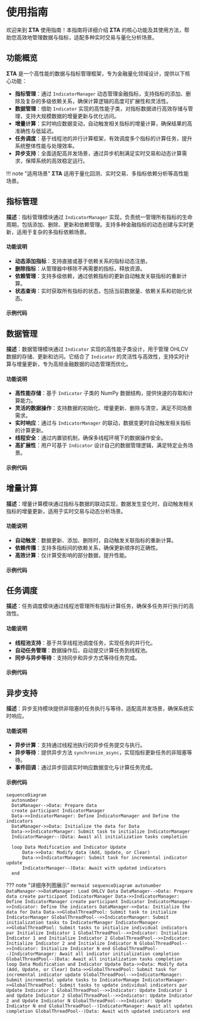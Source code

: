 # 使用指南 

欢迎来到 **ΣTA** 使用指南！本指南将详细介绍 **ΣTA** 的核心功能及其使用方法，帮助您高效地管理数据与指标，适配多种实时交易与量化分析场景。

## 功能概览 

**ΣTA** 是一个高性能的数据与指标管理框架，专为金融量化领域设计，提供以下核心功能：

- **指标管理**：通过 `IndicatorManager` 动态管理金融指标，支持指标的添加、删除及复杂的多级依赖关系，确保计算逻辑的高度可扩展性和灵活性。
- **数据管理**：借助 `Indicator` 实现的高性能子类，对指标数据进行高效存储与管理，支持大规模数据的增量更新与优化访问。
- **增量计算**：实时响应数据变动，自动触发相关指标的增量计算，确保结果的高准确性与低延迟。
- **任务调度**：基于线程池的并行计算框架，有效调度多个指标的计算任务，提升系统整体性能与处理效率。
- **异步支持**：全面适配高并发场景，通过异步机制满足实时交易和动态计算需求，保障系统的高效稳定运行。

!!! note "适用场景"
	 **ΣTA** 适用于量化回测、实时交易、多指标依赖分析等高性能场景。



## 指标管理

**描述**：指标管理模块通过 `IndicatorManager` 实现，负责统一管理所有指标的生命周期，包括添加、删除、更新和依赖管理。支持多种金融指标的动态创建与实时更新，适用于复杂的多指标依赖场景。

#### 功能说明

- **动态添加指标**：支持直接或基于依赖关系的指标动态注册。
- **删除指标**：从管理器中移除不再需要的指标，释放资源。
- **依赖管理**：支持多级依赖，通过依赖指标的更新自动触发关联指标的重新计算。
- **状态查询**：实时获取所有指标的状态，包括当前数据量、依赖关系和初始化状态。

#### 示例代码

## 数据管理

**描述**：数据管理模块通过 `Indicator` 实现的高性能子类设计，用于管理 OHLCV 数据的存储、更新和访问。它结合了 `Indicator` 的灵活性与高效性，支持实时计算与增量更新，专为高频金融数据的动态管理而优化。

#### 功能说明

- **高性能存储**：基于 `Indicator` 子类的 NumPy 数据结构，提供快速的存取和计算能力。
- **灵活的数据操作**：支持数据的初始化、增量更新、删除与清空，满足不同场景需求。
- **实时响应**：通过与 `IndicatorManager` 的联动，数据变更时自动触发相关指标的计算更新。
- **线程安全**：通过内置锁机制，确保多线程环境下的数据操作安全。
- **高扩展性**：用户可基于 `Indicator` 设计自己的数据管理逻辑，满足特定业务场景。

#### 示例代码

## 增量计算

**描述**：增量计算模块通过指标与数据的联动实现，数据发生变化时，自动触发相关指标的增量更新，适用于实时交易与动态分析场景。

#### 功能说明

- **自动触发**：数据更新、添加、删除时，自动触发关联指标的重新计算。
- **依赖传播**：支持多指标间的依赖关系，确保更新顺序的正确性。
- **高效计算**：仅计算受影响的部分数据，提升性能。

#### 示例代码

## 任务调度

**描述**：任务调度模块通过线程池管理所有指标计算任务，确保多任务并行执行的高效性。

#### 功能说明

- **线程池支持**：基于共享线程池调度任务，实现任务的并行化。
- **自动任务管理**：数据操作后，自动提交计算任务到线程池。
- **同步与异步等待**：支持同步和异步方式等待任务完成。

#### 示例代码

## 异步支持

**描述**：异步支持模块提供非阻塞的任务执行与等待，适配高并发场景，确保系统实时响应。

#### 功能说明

- **异步计算**：支持通过线程池执行的异步任务提交与执行。
- **异步等待**：提供异步方法 `synchronize_async`，实现指标更新任务的非阻塞等待。
- **事件回调**：通过异步回调实时响应数据变化与计算任务完成。

#### 示例代码



``` mermaid
sequenceDiagram
  autonumber
  DataManager-->Data: Prepare data
  create participant IndicatorManager
  Data->>IndicatorManager: Define IndicatorManager and Define the indicators
  DataManager->>Data: Initialize the data for Data
  Data->>IndicatorManager: Submit task to initialize IndicatorManager
  IndicatorManager--)Data: Await all initialization tasks completion
  
  loop Data Modification and Indicator Update
      Data->>Data: Modify data (Add, Update, or Clear)
      Data->>IndicatorManager: Submit task for incremental indicator update
      IndicatorManager--)Data: Await with updated indicators
  end

```



??? note "详细序列图展示"
    ```mermaid
    sequenceDiagram
      autonumber
      DataManager->>DataManager: Load OHLCV Data
      DataManager-->Data: Prepare data
      create participant IndicatorManager
      Data->>IndicatorManager: Define IndicatorManager
      create participant Indicator
      IndicatorManager->>Indicator: Define the indicators
      DataManager->>Data: Initialize the data for Data
      Data->>GlobalThreadPool: Submit task to initialize IndicatorManager
      GlobalThreadPool-->>IndicatorManager: Submit initialization tasks to IndicatorManager
      IndicatorManager->>GlobalThreadPool: Submit tasks to initialize individual indicators
      par Initialize Indicator 1
          GlobalThreadPool-->>Indicator: Initialize Indicator 1
      and Initialize Indicator 2
          GlobalThreadPool-->>Indicator: Initialize Indicator 2
      and Initialize Indicator N
          GlobalThreadPool-->>Indicator: Initialize Indicator N
      end
      GlobalThreadPool--)IndicatorManager: Await all indicator initialization completion
      GlobalThreadPool--)Data: Await all initialization tasks completion
      loop Data Modification and Indicator Update
          Data->>Data: Modify data (Add, Update, or Clear)
          Data->>GlobalThreadPool: Submit task for incremental indicator update
          GlobalThreadPool-->>IndicatorManager: Submit incremental update tasks to IndicatorManage
          IndicatorManager->>GlobalThreadPool: Submit tasks to update individual indicators
          par Update Indicator 1
              GlobalThreadPool-->>Indicator: Update Indicator 1
          and Update Indicator 2
              GlobalThreadPool-->>Indicator: Update Indicator 2
          and Update Indicator N
              GlobalThreadPool-->>Indicator: Update Indicator N
          end
          GlobalThreadPool--)IndicatorManager: Await all updates completion
          GlobalThreadPool--)Data: Await with updated indicators
      end
    ```





